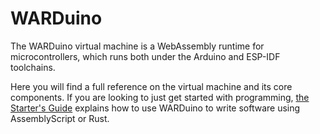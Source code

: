# WARDuino

The WARDuino virtual machine is a WebAssembly runtime for microcontrollers, which runs both under the Arduino and ESP-IDF toolchains.

Here you will find a full reference on the virtual machine and its core components.
If you are looking to just get started with programming, [the Starter's Guide](/en/guide/) explains how to use WARDuino to write software using AssemblyScript or Rust.

